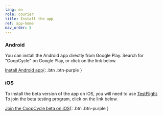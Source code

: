 ```yaml
---
lang: en
role: courier
title: Install the app
ref: app-home
nav_order: 5
---
```


### Android

You can install the Android app directly from Google Play. Search for "CoopCycle" on Google Play, or click on the link below.

[Install Android app](https://play.google.com/store/apps/details?id=fr.coopcycle){: .btn .btn-purple }

### iOS

To install the beta version of the app on iOS, you will need to use [TestFlight](https://apps.apple.com/fr/app/testflight/id899247664). To join the beta testing program, click on the link below.

[Join the CoopCycle beta on iOS](https://testflight.apple.com/join/oZm4kOB0){: .btn .btn-purple }
